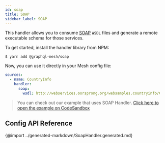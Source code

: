 ```yaml
---
id: soap
title: SOAP
sidebar_label: SOAP
---
```


This handler allows you to consume [SOAP](https://www.soapui.org/) `WSDL` files and generate a remote executable schema for those services.

To get started, install the handler library from NPM:

```
$ yarn add @graphql-mesh/soap
```

Now, you can use it directly in your Mesh config file:

```yml
sources:
  - name: CountryInfo
    handler:
      soap:
        wsdl: http://webservices.oorsprong.org/websamples.countryinfo/CountryInfoService.wso?WSDL
```

> You can check out our example that uses SOAP Handler.
[Click here to open the example on CodeSandbox](https://codesandbox.io/s/github/Urigo/graphql-mesh/tree/master/examples/country-info)

## Config API Reference

{@import ../generated-markdown/SoapHandler.generated.md}
